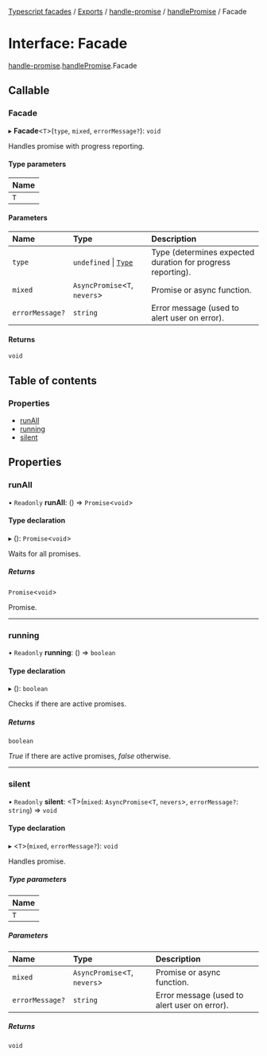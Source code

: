 [Typescript facades](../index.md) / [Exports](../modules.md) / [handle-promise](../modules/handle_promise.md) / [handlePromise](../modules/handle_promise.handlePromise.md) / Facade

# Interface: Facade

[handle-promise](../modules/handle_promise.md).[handlePromise](../modules/handle_promise.handlePromise.md).Facade

## Callable

### Facade

▸ **Facade**<`T`\>(`type`, `mixed`, `errorMessage?`): `void`

Handles promise with progress reporting.

#### Type parameters

| Name |
| :------ |
| `T` |

#### Parameters

| Name | Type | Description |
| :------ | :------ | :------ |
| `type` | `undefined` \| [`Type`](../modules/handle_promise.handlePromise.md#type) | Type (determines expected duration for progress reporting). |
| `mixed` | `AsyncPromise`<`T`, `nevers`\> | Promise or async function. |
| `errorMessage?` | `string` | Error message (used to alert user on error). |

#### Returns

`void`

## Table of contents

### Properties

- [runAll](handle_promise.handlePromise.Facade.md#runall)
- [running](handle_promise.handlePromise.Facade.md#running)
- [silent](handle_promise.handlePromise.Facade.md#silent)

## Properties

### runAll

• `Readonly` **runAll**: () => `Promise`<`void`\>

#### Type declaration

▸ (): `Promise`<`void`\>

Waits for all promises.

##### Returns

`Promise`<`void`\>

Promise.

___

### running

• `Readonly` **running**: () => `boolean`

#### Type declaration

▸ (): `boolean`

Checks if there are active promises.

##### Returns

`boolean`

_True_ if there are active promises, _false_ otherwise.

___

### silent

• `Readonly` **silent**: <T\>(`mixed`: `AsyncPromise`<`T`, `nevers`\>, `errorMessage?`: `string`) => `void`

#### Type declaration

▸ <`T`\>(`mixed`, `errorMessage?`): `void`

Handles promise.

##### Type parameters

| Name |
| :------ |
| `T` |

##### Parameters

| Name | Type | Description |
| :------ | :------ | :------ |
| `mixed` | `AsyncPromise`<`T`, `nevers`\> | Promise or async function. |
| `errorMessage?` | `string` | Error message (used to alert user on error). |

##### Returns

`void`
